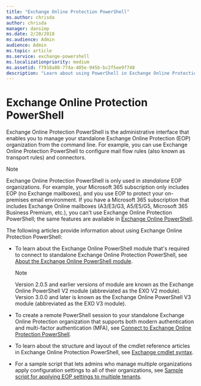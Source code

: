 ```yaml
---
title: "Exchange Online Protection PowerShell"
ms.author: chrisda
author: chrisda
manager: dansimp
ms.date: 2/20/2018
ms.audience: Admin
audience: Admin
ms.topic: article
ms.service: exchange-powershell
ms.localizationpriority: medium
ms.assetid: f7918a88-774a-405e-945b-bc2f5ee9f748
description: "Learn about using PowerShell in Exchange Online Protection"
---
```


# Exchange Online Protection PowerShell

Exchange Online Protection PowerShell is the administrative interface that enables you to manage your standalone Exchange Online Protection (EOP) organization from the command line. For example, you can use Exchange Online Protection PowerShell to configure mail flow rules (also known as transport rules) and connectors.

> [!NOTE]
> Exchange Online Protection PowerShell is only used in *standalone* EOP organizations. For example, your Microsoft 365 subscription only includes EOP (no Exchange mailboxes), and you use EOP to protect your on-premises email environment. If you have a Microsoft 365 subscription that includes Exchange Online mailboxes (A3/E3/G3, A5/E5/G5, Microsoft 365 Business Premium, etc.), you can't use Exchange Online Protection PowerShell; the same features are available in [Exchange Online PowerShell](exchange-online-powershell.md).

The following articles provide information about using Exchange Online Protection PowerShell:

- To learn about the Exchange Online PowerShell module that's required to connect to standalone Exchange Online Protection PowerShell, see [About the Exchange Online PowerShell module](exchange-online-powershell-v2.md).

  > [!NOTE]
  > Version 2.0.5 and earlier versions of module are known as the Exchange Online PowerShell V2 module (abbreviated as the EXO V2 module). Version 3.0.0 and later is known as the Exchange Online PowerShell V3 module (abbreviated as the EXO V3 module).

- To create a remote PowerShell session to your standalone Exchange Online Protection organization that supports both modern authentication and multi-factor authentication (MFA), see [Connect to Exchange Online Protection PowerShell](connect-to-exchange-online-protection-powershell.md).

- To learn about the structure and layout of the cmdlet reference articles in Exchange Online Protection PowerShell, see [Exchange cmdlet syntax](exchange-cmdlet-syntax.md).

- For a sample script that lets admins who manage multiple organizations apply configuration settings to all of their organizations, see [Sample script for applying EOP settings to multiple tenants](/microsoft-365/security/office-365-security/sample-script-for-applying-eop-settings-to-multiple-tenants).
